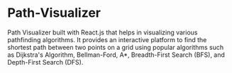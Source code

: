 # Path-Visualizer
Path Visualizer built with React.js that helps in visualizing various pathfinding algorithms. It provides an interactive platform to find the shortest path between two points on a grid using popular algorithms such as Dijkstra's Algorithm, Bellman-Ford, A*, Breadth-First Search (BFS), and Depth-First Search (DFS).
